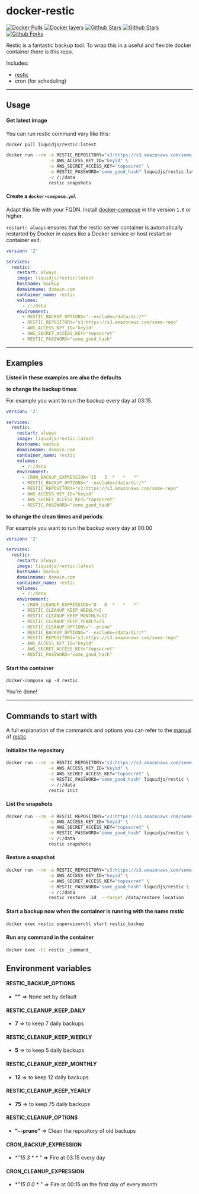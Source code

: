 # docker-restic

[![Docker Pulls](https://img.shields.io/docker/pulls/liquidjs/restic.svg)](https://hub.docker.com/r/liquidjs/restic/) [![Docker layers](https://images.microbadger.com/badges/image/liquidjs/restic.svg)](https://microbadger.com/images/liquidjs/restic) [![Github Stars](https://img.shields.io/github/stars/Liquid-JS/restic.svg?label=github%20%E2%98%85)](https://github.com/Liquid-JS/restic/) [![Github Stars](https://img.shields.io/github/contributors/Liquid-JS/restic.svg)](https://github.com/Liquid-JS/restic/) [![Github Forks](https://img.shields.io/github/forks/Liquid-JS/restic.svg?label=github%20forks)](https://github.com/Liquid-JS/restic/)

Restic is a fantastic backup tool. To wrap this in a useful and flexible docker container there is this repo.

Includes:

* [restic](https://github.com/restic/restic)
* cron (for scheduling)

----

## Usage

#### Get latest image
You can run restic command very like this:

```bash
docker pull liquidjs/restic:latest
```

```bash
docker run --rm -e RESTIC_REPOSITORY="s3:https://s3.amazonaws.com/some-repo" \
                -e AWS_ACCESS_KEY_ID="keyid" \
                -e AWS_SECRET_ACCESS_KEY="topsecret" \
                -e RESTIC_PASSWORD="some_good_hash" liquidjs/restic:latest \
                -v /:/data
                restic snapshots
```


#### Create a `docker-compose.yml`

Adapt this file with your FQDN. Install [docker-compose](https://docs.docker.com/compose/) in the version `1.6` or higher.

`restart: always` ensures that the restic server container is automatically restarted by Docker in cases like a Docker service or host restart or container exit.

```yaml
version: '2'

services:
  restic:
    restart: always
    image: liquidjs/restic:latest
    hostname: backup
    domainname: domain.com
    container_name: restic
    volumes:
      - /:/data
    environment:
      - RESTIC_BACKUP_OPTIONS="--exclude=/data/dir/*"
      - RESTIC_REPOSITORY="s3:https://s3.amazonaws.com/some-repo"
      - AWS_ACCESS_KEY_ID="keyid"
      - AWS_SECRET_ACCESS_KEY="topsecret"
      - RESTIC_PASSWORD="some_good_hash"
```

----

## Examples

__Listed in these examples are also the defaults__

__to change the backup times__:

For example you want to run the backup every day at 03:15.

```yaml
version: '2'

services:
  restic:
    restart: always
    image: liquidjs/restic:latest
    hostname: backup
    domainname: domain.com
    container_name: restic
    volumes:
      - /:/data
    environment:
      - CRON_BACKUP_EXPRESSION="15   3  *   *   *"
      - RESTIC_BACKUP_OPTIONS="--exclude=/data/dir/*"
      - RESTIC_REPOSITORY="s3:https://s3.amazonaws.com/some-repo"
      - AWS_ACCESS_KEY_ID="keyid"
      - AWS_SECRET_ACCESS_KEY="topsecret"
      - RESTIC_PASSWORD="some_good_hash"
```


__to change the clean times and periods__:

For example you want to run the backup every day at 00:00

```yaml
version: '2'

services:
  restic:
    restart: always
    image: liquidjs/restic:latest
    hostname: backup
    domainname: domain.com
    container_name: restic
    volumes:
      - /:/data
    environment:
      - CRON_CLEANUP_EXPRESSION="0   0  *   *   *"
      - RESTIC_CLEANUP_KEEP_WEEKLY=5
      - RESTIC_CLEANUP_KEEP_MONTHLY=12
      - RESTIC_CLEANUP_KEEP_YEARLY=75
      - RESTIC_CLEANUP_OPTIONS="--prune"
      - RESTIC_BACKUP_OPTIONS="--exclude=/data/dir/*"
      - RESTIC_REPOSITORY="s3:https://s3.amazonaws.com/some-repo"
      - AWS_ACCESS_KEY_ID="keyid"
      - AWS_SECRET_ACCESS_KEY="topsecret"
      - RESTIC_PASSWORD="some_good_hash"
```

#### Start the container

    docker-compose up -d restic

You're done!

----

## Commands to start with

A full explanation of the commands and options you can refer to the [manual](https://restic.readthedocs.io/en/stable/index.html) of [restic](https://github.com/restic/restic)

#### Initialize the repository

```bash
docker run --rm -e RESTIC_REPOSITORY="s3:https://s3.amazonaws.com/some-repo" \
                -e AWS_ACCESS_KEY_ID="keyid" \
                -e AWS_SECRET_ACCESS_KEY="topsecret" \
                -e RESTIC_PASSWORD="some_good_hash" liquidjs/restic \
                -v /:/data
                restic init
```


#### List the snapshots

```bash
docker run --rm -e RESTIC_REPOSITORY="s3:https://s3.amazonaws.com/some-repo" \
                -e AWS_ACCESS_KEY_ID="keyid" \
                -e AWS_SECRET_ACCESS_KEY="topsecret" \
                -e RESTIC_PASSWORD="some_good_hash" liquidjs/restic \
                -v /:/data
                restic snapshots
```



#### Restore a snapshot

```bash
docker run --rm -e RESTIC_REPOSITORY="s3:https://s3.amazonaws.com/some-repo" \
                -e AWS_ACCESS_KEY_ID="keyid" \
                -e AWS_SECRET_ACCESS_KEY="topsecret" \
                -e RESTIC_PASSWORD="some_good_hash" liquidjs/restic \
                -v /:/data
                restic restore _id_ --target /data/restore_location
```

#### Start a backup now when the container is running with the name _restic_

```bash
docker exec restic supervisorctl start restic_backup
```

#### Run any command in the container

```bash
docker exec -ti restic _command_
```



## Environment variables

#### RESTIC_BACKUP_OPTIONS

  - **""** => None set by default

#### RESTIC_CLEANUP_KEEP_DAILY

  - **7** => to keep 7 daily backups

#### RESTIC_CLEANUP_KEEP_WEEKLY

  - **5** => to keep 5 daily backups

#### RESTIC_CLEANUP_KEEP_MONTHLY

  - **12** => to keep 12 daily backups

#### RESTIC_CLEANUP_KEEP_YEARLY

  - **75** => to keep 75 daily backups

#### RESTIC_CLEANUP_OPTIONS

  - **"--prune"** => Clean the repository of old backups

#### CRON_BACKUP_EXPRESSION

  - **"15   3  *   *   *"** => Fire at 03:15 every day

#### CRON_CLEANUP_EXPRESSION

  - **"15  0  0   *   *"** => Fire at 00:15 on the first day of every month
